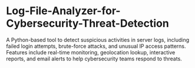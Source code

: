 # Log-File-Analyzer-for-Cybersecurity-Threat-Detection
A Python-based tool to detect suspicious activities in server logs, including failed login attempts, brute-force attacks, and unusual IP access patterns. Features include real-time monitoring, geolocation lookup, interactive reports, and email alerts to help cybersecurity teams respond to threats.

